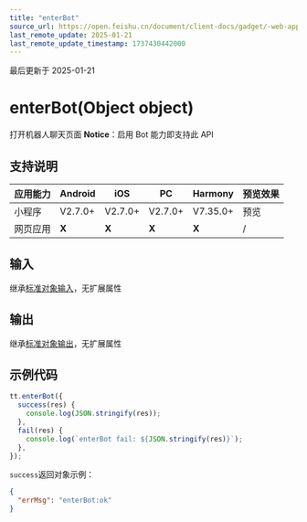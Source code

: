 ```yaml
---
title: "enterBot"
source_url: https://open.feishu.cn/document/client-docs/gadget/-web-app-api/open-ability/chat/enterbot
last_remote_update: 2025-01-21
last_remote_update_timestamp: 1737430442000
---
```

最后更新于 2025-01-21

# enterBot(Object object)

打开机器人聊天页面
**Notice**：启用 Bot 能力即支持此 API

## 支持说明

应用能力 | Android | iOS | PC | Harmony | 预览效果
--- | --- | --- | --- | --- | ---
小程序 | V2.7.0+ | V2.7.0+ | V2.7.0+ | V7.35.0+ | 预览
网页应用 | **X** | **X** | **X** | **X** | /

## 输入

继承[标准对象输入](https://open.feishu.cn/document/uYjL24iN/ukzNy4SO3IjL5cjM)，无扩展属性

## 输出

继承[标准对象输出](https://open.feishu.cn/document/uYjL24iN/ukzNy4SO3IjL5cjM#8c92acb8)，无扩展属性

## 示例代码

```js
tt.enterBot({
  success(res) {
    console.log(JSON.stringify(res));
  },
  fail(res) {
    console.log(`enterBot fail: ${JSON.stringify(res)}`);
  },
});
```

`success`返回对象示例：

```json
{
  "errMsg": "enterBot:ok"
}
```

